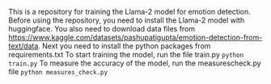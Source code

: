 This is a repository for training the Llama-2 model for emotion detection. 
Before using the repository, you need to install the Llama-2 model with huggingface. You also need to download data files from https://www.kaggle.com/datasets/pashupatigupta/emotion-detection-from-text/data. 
Next you need to install the python packages from requirements.txt
To start training the model, run the file train.py
```python train.py```
To measure the accuracy of the model, run the measurescheck.py file
```python measures_check.py```
